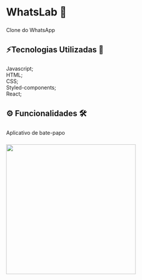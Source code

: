 <h1 align="left">WhatsLab 💬</h1>

###

<p align="left">Clone do WhatsApp</p>

###

<h2 align="left">⚡Tecnologias Utilizadas 💾</h2>

###

<p align="left">Javascript;<br>HTML;<br>CSS;<br>Styled-components;<br>React;</p>

###

<h2 align="left">⚙️ Funcionalidades 🛠️</h2>

###

<p align="left">Aplicativo de bate-papo</p>

###

<div align="left">
  <img height="350" src="https://fv2-3.failiem.lv/thumb_show.php?i=qr22t6eyn&view" />
</div>

###
